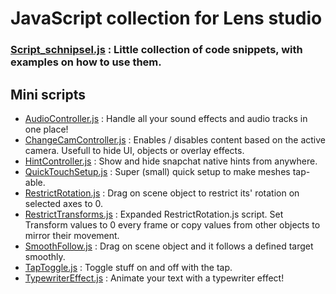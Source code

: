 # JavaScript collection for Lens studio

### [Script_schnipsel.js](https://github.com/Inesseni/LensStudioSnippets/blob/main/Script_schnipsel.js) : Little collection of code snippets, with examples on how to use them.


## Mini scripts
- [AudioController.js](https://github.com/Inesseni/LensStudioSnippets/blob/main/AudioController.js) : Handle all your sound effects and audio tracks in one place!
- [ChangeCamController.js](https://github.com/Inesseni/LensStudioSnippets/blob/main/ChangeCamController.js) : Enables / disables content based on the active camera. Usefull to hide UI, objects or overlay effects.
- [HintController.js](https://github.com/Inesseni/LensStudioSnippets/blob/main/HintController.js) : Show and hide snapchat native hints from anywhere.
- [QuickTouchSetup.js](https://github.com/Inesseni/LensStudioSnippets/blob/main/QuickTouchSetup.js) : Super (small) quick setup to make meshes tap-able.
- [RestrictRotation.js](https://github.com/Inesseni/LensStudioSnippets/blob/main/RestrictRotation.js) : Drag on scene object to restrict its' rotation on selected axes to 0.
- [RestrictTransforms.js](https://github.com/Inesseni/LensStudioSnippets/blob/main/RestrictTransforms.js) : Expanded RestrictRotation.js script. Set Transform values to 0 every frame or copy values from other objects to mirror their movement.
- [SmoothFollow.js](https://github.com/Inesseni/LensStudioSnippets/blob/main/SmoothFollow.js) : Drag on scene object and it follows a defined target smoothly.
- [TapToggle.js](https://github.com/Inesseni/LensStudioSnippets/blob/main/TapToggle.js) : Toggle stuff on and off with the tap.
- [TypewriterEffect.js](https://github.com/Inesseni/LensStudioSnippets/blob/main/TypewriterEffect.js) : Animate your text with a typewriter effect!



